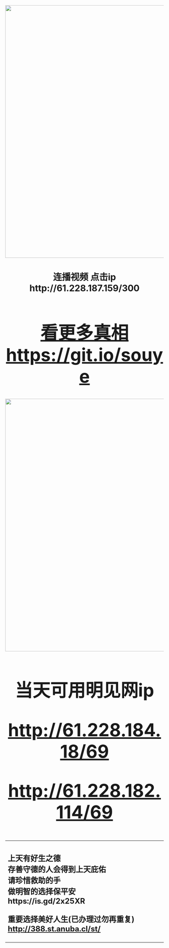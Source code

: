 <div align="center"><a href="http://61.228.187.159/300"><IMG SRC="https://github.com/gofanben/gm/blob/master/img-2/swspip.jpg" width=800></a>
<h1>连播视频 点击ip http://61.228.187.159/300 <h1>
 

<div align=center><h1><a href=https://git.io/souye>看更多真相 https://git.io/souye</h1></a></div>

<div align="center"><a href="https://61.228.188.227/69"><IMG SRC="https://github.com/gofanben/gm/blob/master/img-2/minjen.jpg" width=800></a>
<h1>当天可用明见网ip 

http://61.228.184.18/69

http://61.228.182.114/69</h1>

<table>
<tr> <td>
<h2>上天有好生之德<br>
存善守德的人会得到上天庇佑<br>
请珍惜救助的手<br>
做明智的选择保平安<br>
https://is.gd/2x25XR

重要选择美好人生(已办理过勿再重复)  http://388.st.anuba.cl/st/	<br></h2>
<td></tr>
</table> 
 

